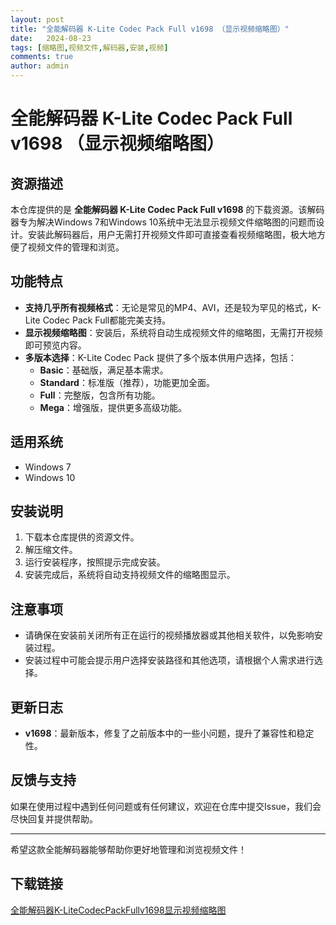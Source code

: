 ```yaml
---
layout: post
title: "全能解码器 K-Lite Codec Pack Full v1698 （显示视频缩略图）"
date:   2024-08-23
tags: [缩略图,视频文件,解码器,安装,视频]
comments: true
author: admin
---
```

# 全能解码器 K-Lite Codec Pack Full v1698 （显示视频缩略图）

## 资源描述

本仓库提供的是 **全能解码器 K-Lite Codec Pack Full v1698** 的下载资源。该解码器专为解决Windows 7和Windows 10系统中无法显示视频文件缩略图的问题而设计。安装此解码器后，用户无需打开视频文件即可直接查看视频缩略图，极大地方便了视频文件的管理和浏览。

## 功能特点

- **支持几乎所有视频格式**：无论是常见的MP4、AVI，还是较为罕见的格式，K-Lite Codec Pack Full都能完美支持。
- **显示视频缩略图**：安装后，系统将自动生成视频文件的缩略图，无需打开视频即可预览内容。
- **多版本选择**：K-Lite Codec Pack 提供了多个版本供用户选择，包括：
  - **Basic**：基础版，满足基本需求。
  - **Standard**：标准版（推荐），功能更加全面。
  - **Full**：完整版，包含所有功能。
  - **Mega**：增强版，提供更多高级功能。

## 适用系统

- Windows 7
- Windows 10

## 安装说明

1. 下载本仓库提供的资源文件。
2. 解压缩文件。
3. 运行安装程序，按照提示完成安装。
4. 安装完成后，系统将自动支持视频文件的缩略图显示。

## 注意事项

- 请确保在安装前关闭所有正在运行的视频播放器或其他相关软件，以免影响安装过程。
- 安装过程中可能会提示用户选择安装路径和其他选项，请根据个人需求进行选择。

## 更新日志

- **v1698**：最新版本，修复了之前版本中的一些小问题，提升了兼容性和稳定性。

## 反馈与支持

如果在使用过程中遇到任何问题或有任何建议，欢迎在仓库中提交Issue，我们会尽快回复并提供帮助。

---

希望这款全能解码器能够帮助你更好地管理和浏览视频文件！

## 下载链接

[全能解码器K-LiteCodecPackFullv1698显示视频缩略图](https://pan.quark.cn/s/c5d0a13ac1f7)